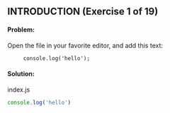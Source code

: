 ## INTRODUCTION (Exercise 1 of 19)
#### Problem:
  Open the file in your favorite editor, and add this text:
```
     console.log('hello');
```

#### Solution:
index.js
```js
console.log('hello')
```
